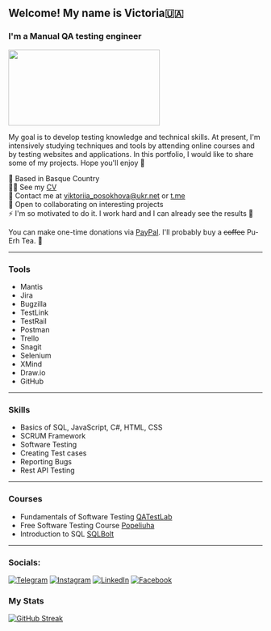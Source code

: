 ## Welcome! My name is Victoria🇺🇦
### I'm a Manual QA testing engineer

<div id="header" align="lest">
  <img src="https://media.giphy.com/media/L8K62iTDkzGX6/giphy.gif" width="300" height="150"/>
</div> 

My goal is to develop testing knowledge and technical skills. At present, I'm intensively studying techniques and tools by attending online courses and by testing websites and applications. In this portfolio, I would like to share some of my projects. Hope you'll enjoy 🌻

📍 Based in Basque Country\
👩‍💻 See my [CV](http://docs.google.com/document/d/11uVOfJlezbfwxcJq3bEN7FF76iiJlO6r6R6XCQUM-rQ/edit?usp=sharing)\
📧 Contact me at [viktoriia\_posokhova@ukr.net](mailto:viktoriia_posokhova@ukr.net) or [t.me](https://t.me/vikaposokhova)\
🤝 Open to collaborating on interesting projects\
⚡️ I'm so motivated to do it. I work hard and I can already see the results 💪

You can make one-time donations via [PayPal](https://www.paypal.com/donate/?hosted_button_id=EEHUJ9GTP8G5L). I'll probably buy a ~~coffee~~ Pu-Erh Tea. 🍵

---

### Tools 
* Mantis
* Jira
* Bugzilla
* TestLink
* TestRail
* Postman
* Trello
* Snagit
* Selenium
* XMind
* Draw.io
* GitHub

---

### Skills  
*	Basics of SQL, JavaScript, C#, HTML, CSS
* SCRUM Framework
*	Software Testing
*	Creating Test cases 
*	Reporting Bugs
*	Rest API Testing

---

### Courses
* Fundamentals of Software Testing [QATestLab](https://qatestlab.com)
* Free Software Testing Course [Popeliuha](https://www.youtube.com/@Popeliuha)
* Introduction to SQL [SQLBolt](https://sqlbolt.com)

---

### Socials:
[![Telegram](https://img.shields.io/badge/-Telegram-090909?style=for-the-badge&logo=telegram&logoColor=27A0D9)](https://t.me/vikaposokhova)
[![Instagram](https://img.shields.io/badge/-Instagram-090909?style=for-the-badge&logo=instagram&logoColor=B4068E)](https://www.instagram.com/me.as.vi)
[![LinkedIn](https://img.shields.io/badge/-LinkedIn-090909?style=for-the-badge&logo=linkedin&logoColor=007BB6)](https://www.linkedin.com/in/victoria-posokhova-177400239)
[![Facebook](https://img.shields.io/badge/-Facebook-090909?style=for-the-badge&logo=Facebook&logoColor=1195F5)](https://www.facebook.com/profile.php?id=100085935053002)

### My Stats

[![GitHub Streak](http://github-readme-streak-stats.herokuapp.com?user=VictoryUA&theme=sea&border_radius=4&date_format=j%20M%5B%20Y%5D)](https://git.io/streak-stats)

